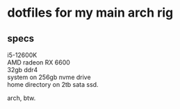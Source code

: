 # dotfiles for my main arch rig

## specs
i5-12600K\
AMD radeon RX 6600\
32gb ddr4\
system on 256gb nvme drive\
home directory on 2tb sata ssd.

arch, btw.
